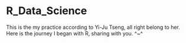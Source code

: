 # R_Data_Science
This is the my practice according to Yi-Ju Tseng, all right belong to her.
Here is the journey I began with R, sharing with you. ^~^

